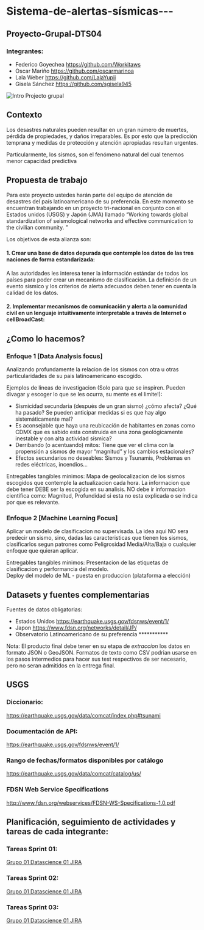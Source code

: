 # Sistema-de-alertas-sísmicas---
## Proyecto-Grupal-DTS04
### Integrantes: 
* Federico Goyechea https://github.com/Workitaws
* Oscar Mariño https://github.com/oscarmarinoa
* Lala Weber https://github.com/LalaYupii
* Gisela Sánchez https://github.com/sgisela945


![Intro](https://user-images.githubusercontent.com/104787036/202545063-d46a6706-e880-448d-a1be-906b4e7c3996.jpg)
Projecto grupal

## **Contexto**

Los desastres naturales pueden resultar en un gran número de muertes, pérdida de propiedades, y daños irreparables. Es por esto que la predicción temprana y medidas de protección y atención apropiadas resultan urgentes.

Particularmente, los sismos, son el fenómeno natural del cual tenemos menor capacidad predictiva 

## **Propuesta de trabajo**

Para este proyecto ustedes harán parte del equipo de atención de desastres del país latinoamericano de su preferencia. En este momento se encuentran trabajando en un proyecto tri-nacional en conjunto con el Estados unidos (USGS) y Japón (JMA) llamado “Working towards global standardization of seismological networks and effective communication to the civilian community. ” 

Los objetivos de esta alianza son:

<h4>1. Crear una  base de datos depurada que contemple los datos de las tres naciones de forma estandarizada:</h4>

A las autoridades les interesa tener la información estándar de todos los países para poder crear un mecanismo de clasificación. La definición de un evento sísmico y los criterios de alerta adecuados deben tener en cuenta la calidad de los datos.


<h4>2. Implementar mecanismos de comunicación y alerta a la comunidad civil en un lenguaje intuitivamente interpretable a través de Internet o cellBroadCast:</h4>


## ¿Como lo hacemos?  

### Enfoque 1 [Data Analysis focus]

Analizando profundamente la relacion de los sismos con otra u otras particularidades de su pais latinoamericano escogido.

Ejemplos de lineas de investigacion (Solo para que se inspiren. Pueden divagar y escoger lo que se les ocurra, su mente es el limite!):

- Sismicidad secundaria (después de un gran sismo) ¿cómo afecta? ¿Qué ha pasado? Se pueden anticipar medidas si es que hay algo sistemáticamente mal?
- Es aconsejable que haya una reubicación de habitantes en zonas como CDMX que es sabido esta construida en una zona geológicamente inestable y con alta actividad sísmica?
- Derribando (o acentuando) mitos: Tiene que ver el clima con la propensión a sismos de mayor “magnitud” y los cambios estacionales?
- Efectos secundarios no deseables: Sismos y Tsunamis, Problemas en redes eléctricas, incendios…


Entregables tangibles minimos:
Mapa de geolocalizacion de los sismos escogidos que contemple la actualizacion cada hora. 
La informacion que debe tener DEBE ser la escogida en su analisis. NO debe ir informacion cientifica como: Magnitud, Profundidad si esta no esta explicada o se indica por que es relevante.


### Enfoque 2 [Machine Learning Focus]

Aplicar un modelo de clasificacion no supervisada. 
La idea aqui NO sera predecir un sismo, sino, dadas las caracteristicas que tienen los sismos, clasificarlos segun patrones como Peligrosidad Media/Alta/Baja
o cualquier enfoque que quieran aplicar. 

Entregables tangibles minimos:
Presentacion de las etiquetas de clasificacion y performancia del modelo.  
Deploy del modelo de ML - puesta en produccion (plataforma a elección)

## **Datasets y fuentes complementarias**

Fuentes de datos obligatorias:
+ Estados Unidos https://earthquake.usgs.gov/fdsnws/event/1/
+ Japon https://www.fdsn.org/networks/detail/JP/
+ Observatorio Latinoamericano de su preferencia ***********

Nota: El producto final debe tener en su etapa de *extraccion* los datos en formato JSON o GeoJSON. Formatos de texto como CSV podrian usarse en los pasos intermedios para hacer sus test respectivos de ser necesario, pero no seran admitidos en la entrega final.

## USGS 
### Diccionario:
https://earthquake.usgs.gov/data/comcat/index.php#tsunami
### Documentación de API:
https://earthquake.usgs.gov/fdsnws/event/1/
### Rango de fechas/formatos disponibles por catálogo
https://earthquake.usgs.gov/data/comcat/catalog/us/
### FDSN	Web	Service	Specifications
http://www.fdsn.org/webservices/FDSN-WS-Specifications-1.0.pdf


## **Planificación, seguimiento de actividades y tareas de cada integrante:**
### Tareas Sprint 01:
[Grupo 01 Datascience 01 JIRA](https://grupo01datascience.atlassian.net/jira/software/projects/PGS/boards/1)
### Tareas Sprint 02:
[Grupo 01 Datascience 01 JIRA](https://grupo01datascience.atlassian.net/jira/software/projects/PGS/boards/2)
### Tareas Sprint 03:
[Grupo 01 Datascience 01 JIRA](https://grupo01datascience.atlassian.net/jira/software/projects/PGS/boards/3)

